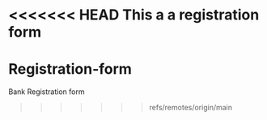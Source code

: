 <<<<<<< HEAD
This a a registration form
=======
# Registration-form
Bank Registration form
>>>>>>> refs/remotes/origin/main
